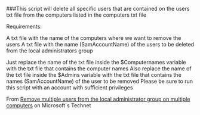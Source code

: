 ###This script will delete all specific users that are contained on the users txt file from the computers listed in the computers txt file

Requirements:

A txt file with the name of the computers where we want to remove the users
A txt file with the name (SamAccountName) of the users to be deleted from the local administrators group

Just replace the name of the txt file inside the $Computernames variable with the txt file that contains the computer names
Also replace the name of the txt file inside the $Admins variable with the txt file that contains the names (SamAccountName) of the user to be removed 
Please be sure to run this script with an account with sufficient privileges

From [Remove multiple users from the local administrator group on multiple computers](https://gallery.technet.microsoft.com/scriptcenter/Remove-multiple-users-from-86db0d83) on Microsoft´s Technet
